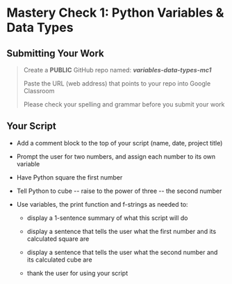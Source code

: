 # Mastery Check 1: Python Variables & Data Types

## Submitting Your Work
> Create a **PUBLIC** GitHub repo named: ***variables-data-types-mc1***
>
> Paste the URL (web address) that points to your repo into Google Classroom
>
> Please check your spelling and grammar before you submit your work

## Your Script

- Add a comment block to the top of your script (name, date, project title)
- Prompt the user for two numbers, and assign each number to its own variable
- Have Python square the first number
- Tell Python to cube -- raise to the power of three -- the second number
- Use variables, the print function and f-strings as needed to:

    -   display a 1-sentence summary of what this script will do

    -   display a sentence that tells the user what the first number and its calculated square are

    -   display a sentence that tells the user what the second number and its calculated cube are

    -   thank the user for using your script 
